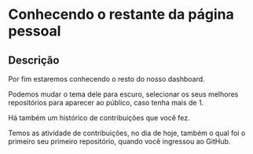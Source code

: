# Conhecendo o restante da página pessoal

## Descrição

Por fim estaremos conhecendo o resto do nosso dashboard.

Podemos mudar o tema dele para escuro, selecionar os seus melhores repositórios para aparecer ao público, caso tenha mais de 1.

Há também um histórico de contribuições que você fez.

Temos as atividade de contribuições, no dia de hoje, também o qual foi o primeiro seu primeiro repositório, quando você ingressou ao GitHub.

